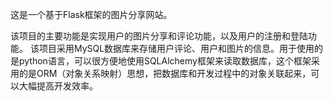 这是一个基于Flask框架的图片分享网站。

该项目的主要功能是实现用户的图片分享和评论功能，以及用户的注册和登陆功能。
该项目采用MySQL数据库来存储用户评论、用户和图片的信息。用于使用的是python语言，可以很方便地使用SQLAlchemy框架来读取数据库，这个框架采用的是ORM（对象关系映射）思想，把数据库和开发过程中的对象关联起来，可以大幅提高开发效率。
